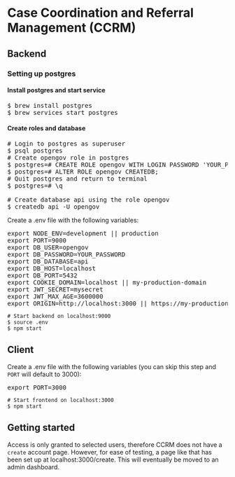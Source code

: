 # Case Coordination and Referral Management (CCRM)

## Backend

### Setting up postgres

#### Install postgres and start service
<pre>
$ brew install postgres
$ brew services start postgres
</pre>

#### Create roles and database
<pre>
# Login to postgres as superuser
$ psql postgres
# Create opengov role in postgres
$ postgres=# CREATE ROLE opengov WITH LOGIN PASSWORD 'YOUR_PASSWORD';
$ postgres=# ALTER ROLE opengov CREATEDB;
# Quit postgres and return to terminal
$ postgres=# \q

# Create database api using the role opengov
$ createdb api -U opengov
</pre>

Create a .env file with the following variables:
<pre>
export NODE_ENV=development || production
export PORT=9000
export DB_USER=opengov
export DB_PASSWORD=YOUR_PASSWORD
export DB_DATABASE=api
export DB_HOST=localhost
export DB_PORT=5432
export COOKIE_DOMAIN=localhost || my-production-domain
export JWT_SECRET=mysecret
export JWT_MAX_AGE=3600000
export ORIGIN=http://localhost:3000 || https://my-production-domain:3000
</pre>

```
# Start backend on localhost:9000
$ source .env
$ npm start
```

## Client

Create a .env file with the following variables (you can skip this step and `PORT` will default to 3000):
<pre>
export PORT=3000
</pre>

```
# Start frontend on localhost:3000
$ npm start
```

## Getting started

Access is only granted to selected users, therefore CCRM does not have a `create` account page. However, for ease of testing, a page like that has been set up at localhost:3000/create. This will eventually be moved to an admin dashboard.
